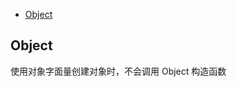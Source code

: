 <!-- START doctoc generated TOC please keep comment here to allow auto update -->
<!-- DON'T EDIT THIS SECTION, INSTEAD RE-RUN doctoc TO UPDATE -->

- [Object](#object)

<!-- END doctoc generated TOC please keep comment here to allow auto update -->

## Object

使用对象字面量创建对象时，不会调用 Object 构造函数

